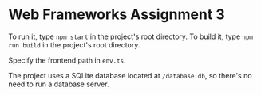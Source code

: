# Web Frameworks Assignment 3

To run it, type `npm start` in the project's root directory.
To build it, type `npm run build` in the project's root directory.

Specify the frontend path in `env.ts`.

The project uses a SQLite database located at `/database.db`, so there's no need to run a database server.